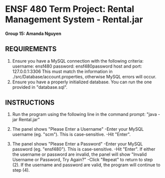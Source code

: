# ENSF 480 Term Project: Rental Management System - Rental.jar

#### Group 15: Amanda Nguyen

## REQUIREMENTS

1. Ensure you have a MySQL connection with the following criteria:
   username: ensf480
   password: ensf480password
   host and port: 127.0.0.1:3306
   This must match the information in ./src/Database/account.properties, otherwise MySQL errors will occur.
2. Ensure you have a properly initialized database. You can run the one provided in "database.sql".

## INSTRUCTIONS

1. Run the program using the following line in the command prompt:
   "java -jar Rental.jar"

2. The panel shows "Please Enter a Username"
   -Enter your MySQL username (eg. "scm"). This is case-sensitive.
   -Hit "Enter".

3. The panel shows "Please Enter a Password"
   -Enter your MySQL password (eg. "ensf480"). This is case-sensitive.
   -Hit "Enter".
   If either the username or password are invalid, the panel will show
   "Invalid Username or Password, Try Again?"
   -Click "Repeat" to return to step (2).
   If the username and password are valid, the program will continue to step (4).
